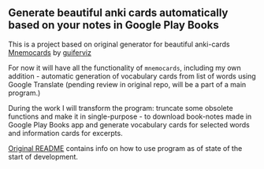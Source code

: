 ## Generate beautiful anki cards automatically <br/> based on your notes in Google Play Books

This is a project based on original generator for beautiful anki-cards [Mnemocards](https://github.com/guiferviz/mnemocards) by [guiferviz](https://github.com/guiferviz)

For now it will have all the functionality of `mnemocards`, including my own
addition - automatic generation of vocabulary cards from list of words using
Google Translate (pending review in original repo, will be a part of a main
program.)

During the work I will transform the program: truncate some obsolete functions 
and make it in single-purpose - to download book-notes made in Google Play Books
app and generate vocabulary cards for selected words and information cards for
excerpts.

[Original README](README_original.md) contains info on how to use program as of
state of the start of development.